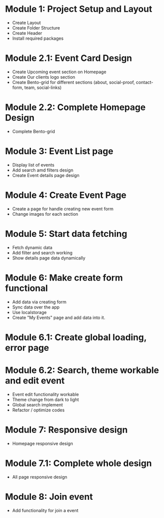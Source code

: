 # Module 1: Project Setup and Layout

- Create Layout
- Create Folder Structure
- Create Header
- Install required packages

# Module 2.1: Event Card Design

- Create Upcoming event section on Homepage
- Create Our clients logo section
- Create Bento-grid for different sections (about, social-proof, contact-form, team, social-links)

# Module 2.2: Complete Homepage Design

- Complete Bento-grid

# Module 3: Event List page

- Display list of events
- Add search amd filters design
- Create Event details page design

# Module 4: Create Event Page

- Create a page for handle creating new event form
- Change images for each section

# Module 5: Start data fetching

- Fetch dynamic data
- Add filter and search working
- Show details page data dynamically

# Module 6: Make create form functional

- Add data via creating form
- Sync data over the app
- Use localstorage
- Create "My Events" page and add data into it.

# Module 6.1: Create global loading, error page

# Module 6.2: Search, theme workable and edit event

- Event edit functionality workable
- Theme change from dark to light
- Global search implement
- Refactor / optimize codes

# Module 7: Responsive design

- Homepage responsive design

# Module 7.1: Complete whole design

- All page responsive design

# Module 8: Join event

- Add functionality for join a event
